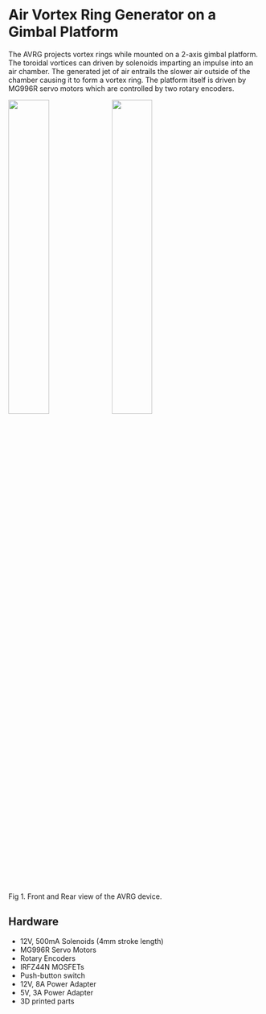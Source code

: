 # Air Vortex Ring Generator on a Gimbal Platform
The AVRG projects vortex rings while mounted on a 2-axis gimbal platform. The toroidal vortices can driven by solenoids imparting an impulse into an air chamber. The generated jet of air entrails the slower air outside of the chamber causing it to form a vortex ring. The platform itself is driven by MG996R servo motors which are controlled by two rotary encoders.

<img src="https://github.com/kedsuzuki/AirVortexRingGenerator/assets/66259138/7177df68-7f74-4bd9-bf54-343e00044053" width="40%" height="40%"> <img src="https://github.com/kedsuzuki/AirVortexRingGenerator/assets/66259138/877bde7b-023d-40ae-bd1c-3076e9c06883" width="40%" height="40%">

Fig 1. Front and Rear view of the AVRG device. 

## Hardware
* 12V, 500mA Solenoids (4mm stroke length)
* MG996R Servo Motors
* Rotary Encoders
* IRFZ44N MOSFETs
* Push-button switch
* 12V, 8A Power Adapter
* 5V, 3A Power Adapter
* 3D printed parts

